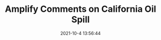 ---
"title": "Amplify Comments on California Oil Spill"
"date": "2021-10-4 13:56:44"
"feed_name": "RIGZONE"
"feed_website": "http://www.rigzone.com/"
"feed_rss": "http://www.rigzone.com/news/rss/rigzone_latest.aspx"
"link": "https://www.rigzone.com/news/amplify_comments_on_california_oil_spill-04-oct-2021-166612-article/?rss=true"
"source": "None"
"file": "_posts/2021-1-1-43a6430ac4a5ba43be5c08ff2e286ed8a341a558.md"
"accident": "1"
"drilling": "1"
"dead": "0"
"injured": "0"
"arrested": "0"
"place": "unknown place"
"where": "unknown site"
"causes": "unknown"
"place_uri": "unknown place"
---
